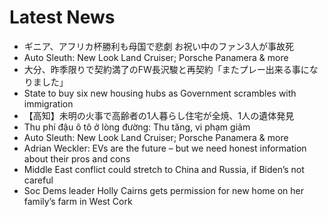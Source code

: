 # Latest News
-  ギニア、アフリカ杯勝利も母国で悲劇 お祝い中のファン3人が事故死
-  Auto Sleuth: New Look Land Cruiser; Porsche Panamera & more
-  大分、昨季限りで契約満了のFW長沢駿と再契約「またプレー出来る事になりました」
-  State to buy six new housing hubs as Government scrambles with immigration
-  【高知】未明の火事で高齢者の1人暮らし住宅が全焼、1人の遺体発見
-  Thu phí đậu ô tô ở lòng đường: Thu tăng, vi phạm giảm
-  Auto Sleuth: New Look Land Cruiser; Porsche Panamera & more
-  Adrian Weckler: EVs are the future – but we need honest information about their pros and cons
-  Middle East conflict could stretch to China and Russia, if Biden’s not careful
-  Soc Dems leader Holly Cairns gets permission for new home on her family’s farm in West Cork

